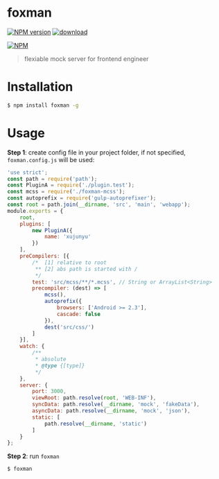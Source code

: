 # foxman

[![NPM version][npm-image]][npm-url]
[![download][downloads-image]][downloads-url]

[![NPM][nodei-image]][nodei-url]

> flexiable mock server for frontend engineer

# Installation

```bash
$ npm install foxman -g
```

# Usage

**Step 1**: create config file in your project folder, if not specified, `foxman.config.js` will be used:

```js
'use strict';
const path = require('path');
const PluginA = require('./plugin.test');
const mcss = require('./foxman-mcss');
const autoprefix = require('gulp-autoprefixer');
const root = path.join(__dirname, 'src', 'main', 'webapp');
module.exports = {
    root,
    plugins: [
        new PluginA({
            name: 'xujunyu'
        })
    ],
    preCompilers: [{
        /*  [1] relative to root
         ** [2] abs path is started with /
         */
        test: 'src/mcss/**/*.mcss', // String or ArrayList<String>
        precompiler: (dest) => [
            mcss(),
            autoprefix({
                browsers: ['Android >= 2.3'],
                cascade: false
            }),
            dest('src/css/')
        ]
    }],
    watch: {
        /**
         * absolute
         * @type {[type]}
         */
    },
    server: {
        port: 3000,
        viewRoot: path.resolve(root, 'WEB-INF'),
        syncData: path.resolve(__dirname, 'mock', 'fakeData'),
        asyncData: path.resolve(__dirname, 'mock', 'json'),
        static: [
            path.resolve(__dirname, 'static')
        ]
    }
};
```

**Step 2**: run `foxman`

```bash
$ foxman
```

[npm-url]: https://www.npmjs.com/package/foxman
[npm-image]: https://img.shields.io/npm/v/foxman.svg
[downloads-image]: https://img.shields.io/npm/dm/foxman.svg
[downloads-url]: https://www.npmjs.com/package/foxman
[nodei-image]: https://nodei.co/npm/foxman.png?downloads=true&downloadRank=true&stars=true
[nodei-url]: https://www.npmjs.com/package/foxman
